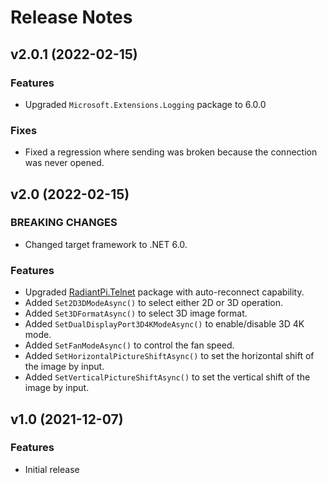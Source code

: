 # Release Notes


## v2.0.1 (2022-02-15)

### Features

* Upgraded `Microsoft.Extensions.Logging` package to 6.0.0

### Fixes

* Fixed a regression where sending was broken because the connection was never opened.


## v2.0 (2022-02-15)

### BREAKING CHANGES

* Changed target framework to .NET 6.0.

### Features

* Upgraded [RadiantPi.Telnet](https://github.com/bjorg/RadiantPi.Telnet) package with auto-reconnect capability.
* Added `Set2D3DModeAsync()` to select either 2D or 3D operation.
* Added `Set3DFormatAsync()` to select 3D image format.
* Added `SetDualDisplayPort3D4KModeAsync()` to enable/disable 3D 4K mode.
* Added `SetFanModeAsync()` to control the fan speed.
* Added `SetHorizontalPictureShiftAsync()` to set the horizontal shift of the image by input.
* Added `SetVerticalPictureShiftAsync()` to set the vertical shift of the image by input.

## v1.0 (2021-12-07)

### Features

* Initial release
